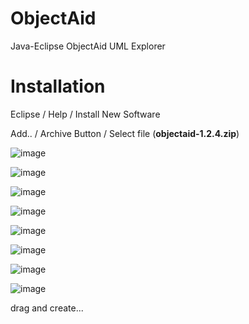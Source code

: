 # ObjectAid
Java-Eclipse ObjectAid UML Explorer

# Installation

Eclipse / Help / Install New Software

Add.. / Archive Button / Select file (**objectaid-1.2.4.zip**)

![image](https://user-images.githubusercontent.com/46564741/164916148-c94a35cd-9249-4aea-a7cf-1908b629f5ff.png)

![image](https://user-images.githubusercontent.com/46564741/164916423-bd047c19-8217-4155-879a-87dd9a7f7069.png)

![image](https://user-images.githubusercontent.com/46564741/164916455-d83c9388-9f6c-49a3-8775-7e0db8fefedf.png)

![image](https://user-images.githubusercontent.com/46564741/164916469-92681fb5-81cd-4cdc-9641-cce1e0e4aec5.png)

![image](https://user-images.githubusercontent.com/46564741/164916479-c177ad33-39ae-4dc5-a9f8-a0f496140250.png)

![image](https://user-images.githubusercontent.com/46564741/164916657-d8e6baee-3a45-46bc-b340-0b07d6b903ae.png)

![image](https://user-images.githubusercontent.com/46564741/164916570-f0f6d481-391c-42e1-bc59-8c63156507f0.png)

![image](https://user-images.githubusercontent.com/46564741/164916750-180c5683-a035-4346-b2aa-8208ce92f001.png)

drag and create...
